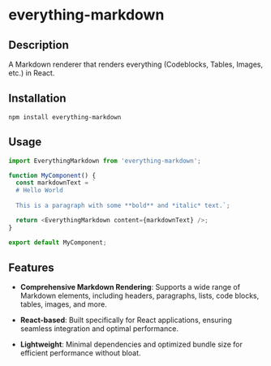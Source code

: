# everything-markdown

## Description

A Markdown renderer that renders everything (Codeblocks, Tables, Images, etc.) in React.

## Installation

```
npm install everything-markdown
```

## Usage

```javascript
import EverythingMarkdown from 'everything-markdown';

function MyComponent() {
  const markdownText = `
  # Hello World
  
  This is a paragraph with some **bold** and *italic* text.`;

  return <EverythingMarkdown content={markdownText} />;
}

export default MyComponent;
```

## Features

- **Comprehensive Markdown Rendering**: Supports a wide range of Markdown elements, including headers, paragraphs, lists, code blocks, tables, images, and more.

- **React-based**: Built specifically for React applications, ensuring seamless integration and optimal performance.

- **Lightweight**: Minimal dependencies and optimized bundle size for efficient performance without bloat.
